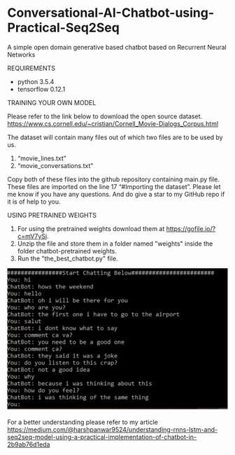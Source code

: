 # Conversational-AI-Chatbot-using-Practical-Seq2Seq
A simple open domain generative based chatbot based on Recurrent Neural Networks

REQUIREMENTS

- python 3.5.4
- tensorflow 0.12.1

TRAINING YOUR OWN MODEL

Please refer to the link below to download the open source dataset.
https://www.cs.cornell.edu/~cristian/Cornell_Movie-Dialogs_Corpus.html

The dataset will contain many files out of which two files are to be used by us.
1. “movie_lines.txt”
2. “movie_conversations.txt”

Copy both of these files into the github repository containing main.py file.
These files are imported on the line 17 “#Importing the dataset”.
Please let me know if you have any questions. And do give a star to my GitHub repo if it is of help to you.

USING PRETRAINED WEIGHTS

1. For using the pretrained weights download them at https://gofile.io/?c=mV7ySi.
2. Unzip the file and store them in a folder named "weights" inside the folder chatbot-pretrained weights.
3. Run the "the_best_chatbot.py" file.

![Source: Semeh Ben Salem](chat.png)

For a better understanding please refer to my article https://medium.com/@harshpanwar9524/understanding-rnns-lstm-and-seq2seq-model-using-a-practical-implementation-of-chatbot-in-2b9ab76d1eda

